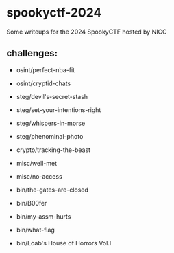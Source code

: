 # spookyctf-2024
Some writeups for the 2024 SpookyCTF hosted by NICC

## challenges:
- osint/perfect-nba-fit
- osint/cryptid-chats

- steg/devil's-secret-stash
- steg/set-your-intentions-right
- steg/whispers-in-morse
- steg/phenominal-photo

- crypto/tracking-the-beast

- misc/well-met
- misc/no-access

- bin/the-gates-are-closed
- bin/B00fer
- bin/my-assm-hurts
- bin/what-flag
- bin/Loab's House of Horrors Vol.I
